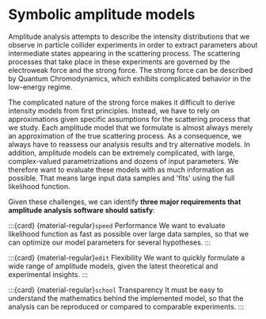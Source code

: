 # Symbolic amplitude models

Amplitude analysis attempts to describe the intensity distributions that we observe in particle collider experiments in order to extract parameters about intermediate states appearing in the scattering process. The scattering processes that take place in these experiments are governed by the electroweak force and the strong force. The strong force can be described by Quantum Chromodynamics, which exhibits complicated behavior in the low-energy regime.

The complicated nature of the strong force makes it difficult to derive intensity models from first principles. Instead, we have to rely on approximations given specific assumptions for the scattering process that we study. Each amplitude model that we formulate is almost always merely an approximation of the true scattering process. As a consequence, we always have to reassess our analysis results and try alternative models. In addition, amplitude models can be extremely complicated, with large, complex-valued parametrizations and dozens of input parameters. We therefore want to evaluate these models with as much information as possible. That means large input data samples and 'fits' using the full likelihood function.

Given these challenges, we can identify **three major requirements that amplitude analysis software should satisfy**:

:::{card} {material-regular}`speed` Performance
We want to evaluate likelihood function as fast as possible over large data samples, so that we can optimize our model parameters for several hypotheses.
:::

:::{card} {material-regular}`edit` Flexibility
We want to quickly formulate a wide range of amplitude models, given the latest theoretical and experimental insights.
:::

:::{card} {material-regular}`school` Transparency
It must be easy to understand the mathematics behind the implemented model, so that the analysis can be reproduced or compared to comparable experiments.
:::
